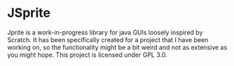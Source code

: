 # JSprite
Jprite is a work-in-progress library for java GUIs loosely inspired by Scratch.
It has been specifically created for a project that I have been working on, so the functionality might be a bit weird and not as extensive as you might hope.
This project is licensed under GPL 3.0.